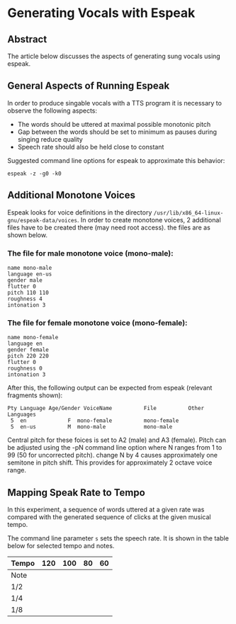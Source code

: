 # Generating Vocals with Espeak

## Abstract 
The article below discusses the aspects of generating sung vocals using espeak.

## General Aspects of Running Espeak
In order to produce singable vocals with a TTS program it is necessary to observe the following aspects:
* The words should be uttered at maximal possible monotonic pitch
* Gap between the words should be set to minimum as pauses during singing reduce quality
* Speech rate should also be held close to constant

Suggested command line options for espeak to approximate this behavior:

`espeak -z -g0 -k0`

## Additional Monotone Voices
Espeak looks for voice definitions in the directory `/usr/lib/x86_64-linux-gnu/espeak-data/voices`. In order to create monotone voices, 2 additional files have to be created there (may need root access). the files are as shown below.
### The file for male monotone voice (mono-male):
```
name mono-male
language en-us
gender male
flutter 0
pitch 110 110
roughness 4
intonation 3

```
### The file for female monotone voice (mono-female):
```
name mono-female
language en
gender female
pitch 220 220
flutter 0
roughness 0
intonation 3
```

After this, the following output can be expected from espeak (relevant fragments shown):
```
Pty Language Age/Gender VoiceName          File          Other Languages
 5  en             F  mono-female          mono-female   
 5  en-us          M  mono-male            mono-male     
```
Central pitch for these foices is set to A2 (male) and A3 (female). Pitch can be adjusted using the -pN command line option where N ranges from 1 to 99 (50 for uncorrected pitch). change N by 4 causes approximately one semitone in pitch shift. This provides for approximately 2 octave voice range.

## Mapping Speak Rate to Tempo
In this experiment, a sequence of words uttered at a given rate was compared with the generated sequence of clicks at the given musical tempo.

The command line parameter `s` sets the speech rate. It is shown in the table below for selected tempo and notes.

|Tempo|120|100|80|60|
|-----|---|---|--|--|
|Note |   |   |  |  |
|1/2  |   |   |  |  |
|1/4  |   |   |  |  |
|1/8  |   |   |  |  |

